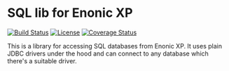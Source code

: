SQL lib for Enonic XP
=====================

[![Build Status](https://travis-ci.org/enonic/lib-sql.svg?branch=master)](https://travis-ci.org/enonic/lib-sql)
[![License](https://img.shields.io/github/license/enonic/lib-sql.svg)](http://www.apache.org/licenses/LICENSE-2.0.html)
[![Coverage Status](https://coveralls.io/repos/github/enonic/lib-sql/badge.svg?branch=)](https://coveralls.io/github/enonic/lib-sql?branch=)

This is a library for accessing SQL databases from Enonic XP. It uses plain JDBC drivers under the hood and can connect to
any database which there's a suitable driver.
